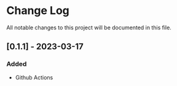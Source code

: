 
# Change Log
All notable changes to this project will be documented in this file.

## [0.1.1] - 2023-03-17
### Added
- Github Actions
